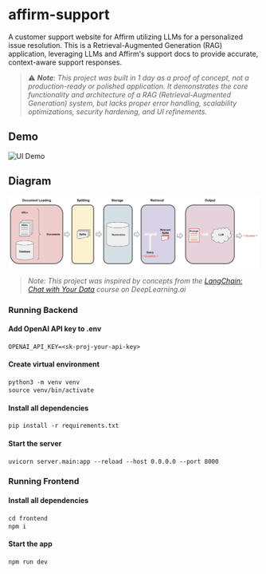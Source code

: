 # affirm-support
A customer support website for Affirm utilizing LLMs for a personalized issue resolution. This is a Retrieval-Augmented Generation (RAG) application, leveraging LLMs and Affirm's support docs to provide accurate, context-aware support responses.
> ⚠️ _**Note**: This project was built in 1 day as a proof of concept, not a production-ready or polished application. It demonstrates the core functionality and architecture of a RAG (Retrieval-Augmented Generation) system, but lacks proper error handling, scalability optimizations, security hardening, and UI refinements._

## Demo
![UI Demo](https://github.com/dzinkiv/affirm-support/blob/ee624bdbd96d205b0a94a60bca2497de23554af0/resources/ui_demo.gif?raw=true)

## Diagram
![Affirm Support Flow Diagram](resources/flow.jpeg)
> _Note: This project was inspired by concepts from the [LangChain: Chat with Your Data](https://learn.deeplearning.ai/courses/langchain-chat-with-your-data) course on DeepLearning.ai_

### Running Backend
#### Add OpenAI API key to .env
```
OPENAI_API_KEY=<sk-proj-your-api-key>
```

#### Create virtual environment
```
python3 -m venv venv
source venv/bin/activate
```
#### Install all dependencies
```
pip install -r requirements.txt
```
#### Start the server
```
uvicorn server.main:app --reload --host 0.0.0.0 --port 8000
```

### Running Frontend
#### Install all dependencies
```
cd frontend
npm i
```
#### Start the app
```
npm run dev
```
